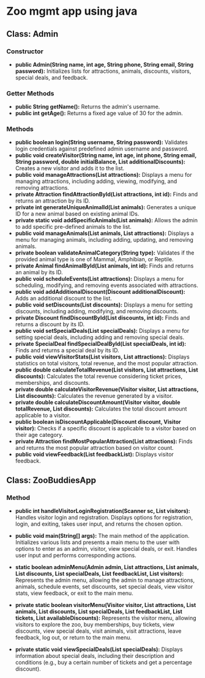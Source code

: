 # Zoo mgmt app using java

## Class: Admin

### Constructor
- **public Admin(String name, int age, String phone, String email, String password):**
  Initializes lists for attractions, animals, discounts, visitors, special deals, and feedback.

### Getter Methods
- **public String getName():**
  Returns the admin's username.
- **public int getAge():**
  Returns a fixed age value of 30 for the admin.

### Methods
- **public boolean login(String username, String password):**
  Validates login credentials against predefined admin username and password.
- **public void createVisitor(String name, int age, int phone, String email, String password, double initialBalance, List<Discount> additionalDiscounts):**
  Creates a new visitor and adds it to the list.
- **public void manageAttractions(List<Attraction> attractions):**
  Displays a menu for managing attractions, including adding, viewing, modifying, and removing attractions.
- **private Attraction findAttractionById(List<Attraction> attractions, int id):**
  Finds and returns an attraction by its ID.
- **private int generateUniqueAnimalId(List<Animal> animals):**
  Generates a unique ID for a new animal based on existing animal IDs.
- **private static void addSpecificAnimals(List<Animal> animals):**
  Allows the admin to add specific pre-defined animals to the list.
- **public void manageAnimals(List<Animal> animals, List<Attraction> attractions):**
  Displays a menu for managing animals, including adding, updating, and removing animals.
- **private boolean validateAnimalCategory(String type):**
  Validates if the provided animal type is one of Mammal, Amphibian, or Reptile.
- **private Animal findAnimalById(List<Animal> animals, int id):**
  Finds and returns an animal by its ID.
- **public void scheduleEvents(List<Attraction> attractions):**
  Displays a menu for scheduling, modifying, and removing events associated with attractions.
- **public void addAdditionalDiscount(Discount additionalDiscount):**
  Adds an additional discount to the list.
- **public void setDiscounts(List<Discount> discounts):**
  Displays a menu for setting discounts, including adding, modifying, and removing discounts.
- **private Discount findDiscountById(List<Discount> discounts, int id):**
  Finds and returns a discount by its ID.
- **public void setSpecialDeals(List<SpecialDeal> specialDeals):**
  Displays a menu for setting special deals, including adding and removing special deals.
- **private SpecialDeal findSpecialDealById(List<SpecialDeal> specialDeals, int id):**
  Finds and returns a special deal by its ID.
- **public void viewVisitorStats(List<Visitor> visitors, List<Attraction> attractions):**
  Displays statistics on total visitors, total revenue, and the most popular attraction.
- **public double calculateTotalRevenue(List<Visitor> visitors, List<Attraction> attractions, List<Discount> discounts):**
  Calculates the total revenue considering ticket prices, memberships, and discounts.
- **private double calculateVisitorRevenue(Visitor visitor, List<Attraction> attractions, List<Discount> discounts):**
  Calculates the revenue generated by a visitor.
- **private double calculateDiscountAmount(Visitor visitor, double totalRevenue, List<Discount> discounts):**
  Calculates the total discount amount applicable to a visitor.
- **public boolean isDiscountApplicable(Discount discount, Visitor visitor):**
  Checks if a specific discount is applicable to a visitor based on their age category.
- **private Attraction findMostPopularAttraction(List<Attraction> attractions):**
  Finds and returns the most popular attraction based on visitor count.
- **public void viewFeedback(List<Feedback> feedbackList):**
  Displays visitor feedback.

## Class: ZooBuddiesApp

### Method
- **public int handleVisitorLoginRegistration(Scanner sc, List<Visitor> visitors):**
  Handles visitor login and registration. Displays options for registration, login, and exiting, takes user input, and returns the chosen option.

- **public void main(String[] args):**
  The main method of the application. Initializes various lists and presents a main menu to the user with options to enter as an admin, visitor, view special deals, or exit. Handles user input and performs corresponding actions.

- **static boolean adminMenu(Admin admin, List<Attraction> attractions, List<Animal> animals, List<Discount> discounts, List<SpecialDeal> specialDeals, List<Feedback> feedbackList, List<Visitor> visitors):**
  Represents the admin menu, allowing the admin to manage attractions, animals, schedule events, set discounts, set special deals, view visitor stats, view feedback, or exit to the main menu.

- **private static boolean visitorMenu(Visitor visitor, List<Attraction> attractions, List<Animal> animals, List<Discount> discounts, List<SpecialDeal> specialDeals, List<Feedback> feedbackList, List<Ticket> tickets, List<Discount> availableDiscounts):**
  Represents the visitor menu, allowing visitors to explore the zoo, buy memberships, buy tickets, view discounts, view special deals, visit animals, visit attractions, leave feedback, log out, or return to the main menu.

- **private static void viewSpecialDeals(List<SpecialDeal> specialDeals):**
  Displays information about special deals, including their description and conditions (e.g., buy a certain number of tickets and get a percentage discount).
